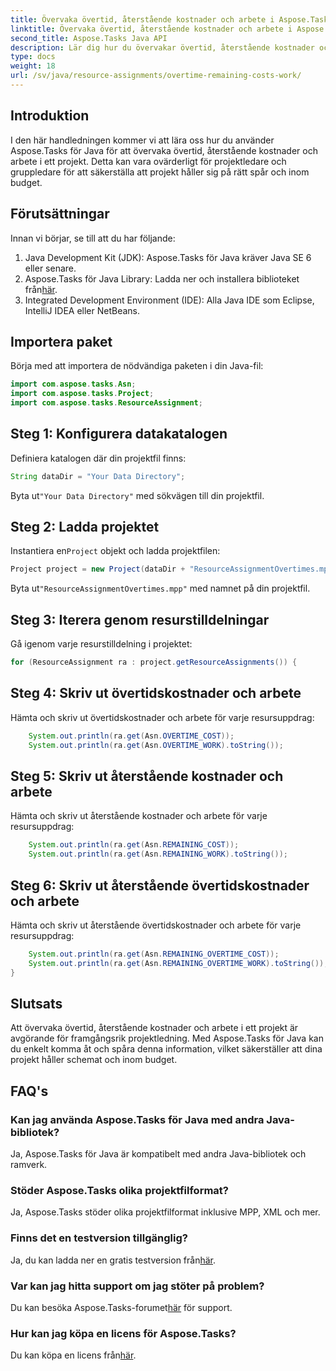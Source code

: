 ```yaml
---
title: Övervaka övertid, återstående kostnader och arbete i Aspose.Tasks
linktitle: Övervaka övertid, återstående kostnader och arbete i Aspose.Tasks
second_title: Aspose.Tasks Java API
description: Lär dig hur du övervakar övertid, återstående kostnader och arbetar i Java-projekt med Aspose.Tasks. Enkla steg för effektiv projektledning.
type: docs
weight: 18
url: /sv/java/resource-assignments/overtime-remaining-costs-work/
---
```

## Introduktion
I den här handledningen kommer vi att lära oss hur du använder Aspose.Tasks för Java för att övervaka övertid, återstående kostnader och arbete i ett projekt. Detta kan vara ovärderligt för projektledare och gruppledare för att säkerställa att projekt håller sig på rätt spår och inom budget.
## Förutsättningar
Innan vi börjar, se till att du har följande:
1. Java Development Kit (JDK): Aspose.Tasks för Java kräver Java SE 6 eller senare.
2.  Aspose.Tasks för Java Library: Ladda ner och installera biblioteket från[här](https://releases.aspose.com/tasks/java/).
3. Integrated Development Environment (IDE): Alla Java IDE som Eclipse, IntelliJ IDEA eller NetBeans.

## Importera paket
Börja med att importera de nödvändiga paketen i din Java-fil:
```java
import com.aspose.tasks.Asn;
import com.aspose.tasks.Project;
import com.aspose.tasks.ResourceAssignment;
```

## Steg 1: Konfigurera datakatalogen
Definiera katalogen där din projektfil finns:
```java
String dataDir = "Your Data Directory";
```
 Byta ut`"Your Data Directory"` med sökvägen till din projektfil.
## Steg 2: Ladda projektet
 Instantiera en`Project` objekt och ladda projektfilen:
```java
Project project = new Project(dataDir + "ResourceAssignmentOvertimes.mpp");
```
 Byta ut`"ResourceAssignmentOvertimes.mpp"` med namnet på din projektfil.
## Steg 3: Iterera genom resurstilldelningar
Gå igenom varje resurstilldelning i projektet:
```java
for (ResourceAssignment ra : project.getResourceAssignments()) {
```
## Steg 4: Skriv ut övertidskostnader och arbete
Hämta och skriv ut övertidskostnader och arbete för varje resursuppdrag:
```java
    System.out.println(ra.get(Asn.OVERTIME_COST));
    System.out.println(ra.get(Asn.OVERTIME_WORK).toString());
```
## Steg 5: Skriv ut återstående kostnader och arbete
Hämta och skriv ut återstående kostnader och arbete för varje resursuppdrag:
```java
    System.out.println(ra.get(Asn.REMAINING_COST));
    System.out.println(ra.get(Asn.REMAINING_WORK).toString());
```
## Steg 6: Skriv ut återstående övertidskostnader och arbete
Hämta och skriv ut återstående övertidskostnader och arbete för varje resursuppdrag:
```java
    System.out.println(ra.get(Asn.REMAINING_OVERTIME_COST));
    System.out.println(ra.get(Asn.REMAINING_OVERTIME_WORK).toString());
}
```

## Slutsats
Att övervaka övertid, återstående kostnader och arbete i ett projekt är avgörande för framgångsrik projektledning. Med Aspose.Tasks för Java kan du enkelt komma åt och spåra denna information, vilket säkerställer att dina projekt håller schemat och inom budget.
## FAQ's
### Kan jag använda Aspose.Tasks för Java med andra Java-bibliotek?
Ja, Aspose.Tasks för Java är kompatibelt med andra Java-bibliotek och ramverk.
### Stöder Aspose.Tasks olika projektfilformat?
Ja, Aspose.Tasks stöder olika projektfilformat inklusive MPP, XML och mer.
### Finns det en testversion tillgänglig?
 Ja, du kan ladda ner en gratis testversion från[här](https://releases.aspose.com/).
### Var kan jag hitta support om jag stöter på problem?
 Du kan besöka Aspose.Tasks-forumet[här](https://forum.aspose.com/c/tasks/15) för support.
### Hur kan jag köpa en licens för Aspose.Tasks?
 Du kan köpa en licens från[här](https://purchase.aspose.com/buy).